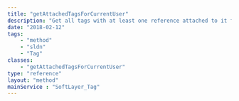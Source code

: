 ```yaml
---
title: "getAttachedTagsForCurrentUser"
description: "Get all tags with at least one reference attached to it for the current account. The total items header for this method contains the total number of attached tags even if a result limit is applied. "
date: "2018-02-12"
tags:
    - "method"
    - "sldn"
    - "Tag"
classes:
    - "getAttachedTagsForCurrentUser"
type: "reference"
layout: "method"
mainService : "SoftLayer_Tag"
---
```

